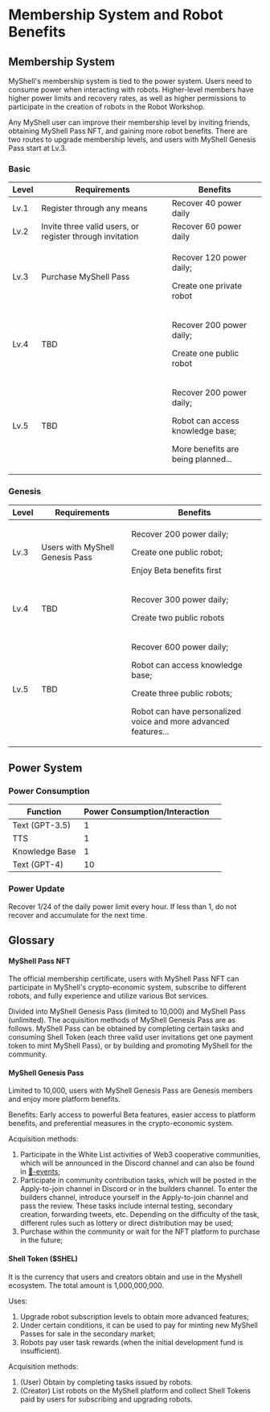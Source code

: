 # Membership System and Robot Benefits

## Membership System

MyShell's membership system is tied to the power system. Users need to consume power when interacting with robots. Higher-level members have higher power limits and recovery rates, as well as higher permissions to participate in the creation of robots in the Robot Workshop.

Any MyShell user can improve their membership level by inviting friends, obtaining MyShell Pass NFT, and gaining more robot benefits. There are two routes to upgrade membership levels, and users with MyShell Genesis Pass start at Lv.3.

### Basic

| Level | Requirements                | Benefits                                                    |
| ----- | --------------------------- | ----------------------------------------------------------- |
| Lv.1  | Register through any means  | Recover 40 power daily                                      |
| Lv.2  | Invite three valid users, or register through invitation | Recover 60 power daily                                      |
| Lv.3  | Purchase MyShell Pass       | <p>Recover 120 power daily;</p><p>Create one private robot</p>                   |
| Lv.4  | TBD                         | <p>Recover 200 power daily;</p><p>Create one public robot</p>                   |
| Lv.5  | TBD                         | <p>Recover 200 power daily;</p><p>Robot can access knowledge base;</p><p>More benefits are being planned...</p> |

### Genesis

| Level | Requirements                      | Benefits                                                                                 |
| ----- | --------------------------------- | ---------------------------------------------------------------------------------------- |
| Lv.3  | Users with MyShell Genesis Pass   | <p>Recover 200 power daily;</p><p>Create one public robot;</p><p>Enjoy Beta benefits first</p>                              |
| Lv.4  | TBD                               | <p>Recover 300 power daily;</p><p>Create two public robots</p>                                                |
| Lv.5  | TBD                               | <p>Recover 600 power daily;</p><p>Robot can access knowledge base;</p><p>Create three public robots;</p><p>Robot can have personalized voice and more advanced features...</p> |

## Power System

### Power Consumption

<table><thead><tr><th>Function</th><th>Power Consumption/Interaction</th><th data-hidden></th></tr></thead><tbody><tr><td>Text (GPT-3.5)</td><td>1</td><td></td></tr><tr><td>TTS</td><td>1</td><td></td></tr><tr><td>Knowledge Base</td><td>1</td><td></td></tr><tr><td>Text (GPT-4)</td><td>10</td><td></td></tr></tbody></table>

### Power Update

Recover 1/24 of the daily power limit every hour. If less than 1, do not recover and accumulate for the next time.

## Glossary

#### MyShell Pass NFT

The official membership certificate, users with MyShell Pass NFT can participate in MyShell's crypto-economic system, subscribe to different robots, and fully experience and utilize various Bot services.

Divided into MyShell Genesis Pass (limited to 10,000) and MyShell Pass (unlimited). The acquisition methods of MyShell Genesis Pass are as follows. MyShell Pass can be obtained by completing certain tasks and consuming Shell Token (each three valid user invitations get one payment token to mint MyShell Pass), or by building and promoting MyShell for the community.

#### MyShell Genesis Pass

Limited to 10,000, users with MyShell Genesis Pass are Genesis members and enjoy more platform benefits.

Benefits: Early access to powerful Beta features, easier access to platform benefits, and preferential measures in the crypto-economic system.

Acquisition methods:

1. Participate in the White List activities of Web3 cooperative communities, which will be announced in the Discord channel and can also be found in [🎉-events](../🎉-events/ "mention");
2. Participate in community contribution tasks, which will be posted in the Apply-to-join channel in Discord or in the builders channel. To enter the builders channel, introduce yourself in the Apply-to-join channel and pass the review. These tasks include internal testing, secondary creation, forwarding tweets, etc. Depending on the difficulty of the task, different rules such as lottery or direct distribution may be used;
3. Purchase within the community or wait for the NFT platform to purchase in the future;

#### Shell Token ($SHEL)

It is the currency that users and creators obtain and use in the Myshell ecosystem. The total amount is 1,000,000,000.

Uses:

1. Upgrade robot subscription levels to obtain more advanced features;
2. Under certain conditions, it can be used to pay for minting new MyShell Passes for sale in the secondary market;
3. Robots pay user task rewards (when the initial development fund is insufficient).

Acquisition methods:

1. (User) Obtain by completing tasks issued by robots.
2. (Creator) List robots on the MyShell platform and collect Shell Tokens paid by users for subscribing and upgrading robots.